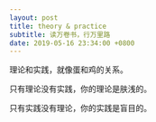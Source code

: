 ```yaml
---
layout: post
title: theory & practice
subtitle: 读万卷书，行万里路
date: 2019-05-16 23:34:00 +0800
---
```

理论和实践，就像蛋和鸡的关系。

只有理论没有实践，你的理论是肤浅的。

只有实践没有理论，你的实践是盲目的。